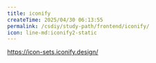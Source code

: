 ```yaml
---
title: iconify
createTime: 2025/04/30 06:13:55
permalink: /csdiy/study-path/frontend/iconify/
icon: line-md:iconify2-static
---
```

https://icon-sets.iconify.design/